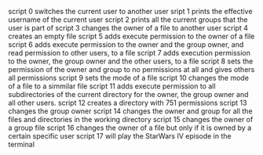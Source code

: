 script 0 switches the current user to another user
sript 1 prints the effective username of the current user
script 2 prints all the current groups that the user is part of
script 3 changes the owner of a file to another user
script 4 creates an empty file
script 5 adds execute permission to the owner of a file
script 6 adds execute permission to the owner and the group owner, and read permission to other users, to a file
script 7 adds execution permission to the owner, the group owner and the other users, to a file
script 8 sets the permission of the owner and group to no permissions at all and gives others all permissions
script 9 sets the mode of a file
script 10 changes the mode of a file to a simmilar file
script 11  adds execute permission to all subdirectories of the current directory for the owner, the group owner and all other users.
script 12 creates a directory with 751 permissions
script 13 changes the group owner
script 14 changes the owner and group for all the files and directories in the working directory
script 15 changes the owner of a group file
script 16 changes the owner of a file but only if it is owned by a certain specific user 
script 17 will play the StarWars IV episode in the terminal

